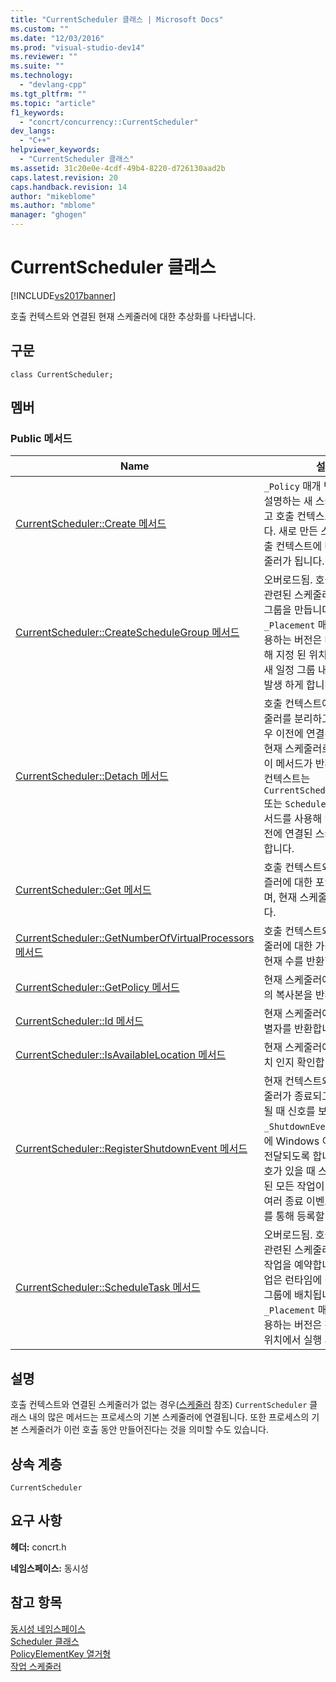 ```yaml
---
title: "CurrentScheduler 클래스 | Microsoft Docs"
ms.custom: ""
ms.date: "12/03/2016"
ms.prod: "visual-studio-dev14"
ms.reviewer: ""
ms.suite: ""
ms.technology: 
  - "devlang-cpp"
ms.tgt_pltfrm: ""
ms.topic: "article"
f1_keywords: 
  - "concrt/concurrency::CurrentScheduler"
dev_langs: 
  - "C++"
helpviewer_keywords: 
  - "CurrentScheduler 클래스"
ms.assetid: 31c20e0e-4cdf-49b4-8220-d726130aad2b
caps.latest.revision: 20
caps.handback.revision: 14
author: "mikeblome"
ms.author: "mblome"
manager: "ghogen"
---
```

# CurrentScheduler 클래스
[!INCLUDE[vs2017banner](../../../assembler/inline/includes/vs2017banner.md)]

호출 컨텍스트와 연결된 현재 스케줄러에 대한 추상화를 나타냅니다.  
  
## 구문  
  
```  
class CurrentScheduler;  
```  
  
## 멤버  
  
### Public 메서드  
  
|Name|설명|  
|----------|--------|  
|[CurrentScheduler::Create 메서드](../Topic/CurrentScheduler::Create%20Method.md)|`_Policy` 매개 변수로 동작이 설명하는 새 스케줄러를 만들고 호출 컨텍스트에 추가합니다.  새로 만든 스케줄러는 호출 컨텍스트에 대한 현재 스케줄러가 됩니다.|  
|[CurrentScheduler::CreateScheduleGroup 메서드](../Topic/CurrentScheduler::CreateScheduleGroup%20Method.md)|오버로드됨.  호출 컨텍스트와 관련된 스케줄러 내에 새 일정 그룹을 만듭니다.   `_Placement`  매개 변수를 사용하는 버전은 매개 변수에 의해 지정 된 위치에서 실행하는 새 일정 그룹 내에서 작업이 발생 하게 합니다.|  
|[CurrentScheduler::Detach 메서드](../Topic/CurrentScheduler::Detach%20Method.md)|호출 컨텍스트에서 현재 스케줄러를 분리하고 존재하는 경우 이전에 연결된 스케줄러를 현재 스케줄러로 복원합니다.  이 메서드가 반환한 후 호출 컨텍스트는 `CurrentScheduler::Create` 또는 `Scheduler::Attach` 메서드를 사용해 컨텍스트에 이전에 연결된 스케줄러가 관리합니다.|  
|[CurrentScheduler::Get 메서드](../Topic/CurrentScheduler::Get%20Method.md)|호출 컨텍스트와 관련된 스케즐러에 대한 포인터를 반환하며, 현재 스케줄러로 참조됩니다.|  
|[CurrentScheduler::GetNumberOfVirtualProcessors 메서드](../Topic/CurrentScheduler::GetNumberOfVirtualProcessors%20Method.md)|호출 컨텍스트와 연결된 스케줄러에 대한 가상 프로세서의 현재 수를 반환합니다.|  
|[CurrentScheduler::GetPolicy 메서드](../Topic/CurrentScheduler::GetPolicy%20Method.md)|현재 스케줄러에서 만든 정책의 복사본을 반환합니다.|  
|[CurrentScheduler::Id 메서드](../Topic/CurrentScheduler::Id%20Method.md)|현재 스케줄러에 대한 고유 식별자를 반환합니다.|  
|[CurrentScheduler::IsAvailableLocation 메서드](../Topic/CurrentScheduler::IsAvailableLocation%20Method.md)|현재 스케줄러에서 지정된 위치 인지 확인합니다.|  
|[CurrentScheduler::RegisterShutdownEvent 메서드](../Topic/CurrentScheduler::RegisterShutdownEvent%20Method.md)|현재 컨텍스트와 관련된 스케줄러가 종료되고 스스로 소멸될 때 신호를 보낼 `_ShutdownEvent` 매개 변수에 Windows 이벤트 핸들이 전달되도록 합니다.  이벤트 신호가 있을 때 스케줄러에 예약된 모든 작업이 완료됩니다.  여러 종료 이벤트는 이 메서드를 통해 등록할 수 있습니다.|  
|[CurrentScheduler::ScheduleTask 메서드](../Topic/CurrentScheduler::ScheduleTask%20Method.md)|오버로드됨.  호출 컨텍스트와 관련된 스케줄러 내에 간단한 작업을 예약합니다.  간단한 작업은 런타임에 결정되는 일정 그룹에 배치됩니다.   `_Placement`  매개 변수를 사용하는 버전은 작업이 지정된 위치에서 실행 되도록 합니다.|  
  
## 설명  
 호출 컨텍스트와 연결된 스케줄러가 없는 경우\([스케줄러](../../../parallel/concrt/reference/scheduler-class.md) 참조\) `CurrentScheduler` 클래스 내의 많은 메서드는 프로세스의 기본 스케줄러에 연결됩니다.  또한 프로세스의 기본 스케줄러가 이런 호출 동안 만들어진다는 것을 의미할 수도 있습니다.  
  
## 상속 계층  
 `CurrentScheduler`  
  
## 요구 사항  
 **헤더:** concrt.h  
  
 **네임스페이스:** 동시성  
  
## 참고 항목  
 [동시성 네임스페이스](../../../parallel/concrt/reference/concurrency-namespace.md)   
 [Scheduler 클래스](../../../parallel/concrt/reference/scheduler-class.md)   
 [PolicyElementKey 열거형](../Topic/PolicyElementKey%20Enumeration.md)   
 [작업 스케줄러](../../../parallel/concrt/task-scheduler-concurrency-runtime.md)